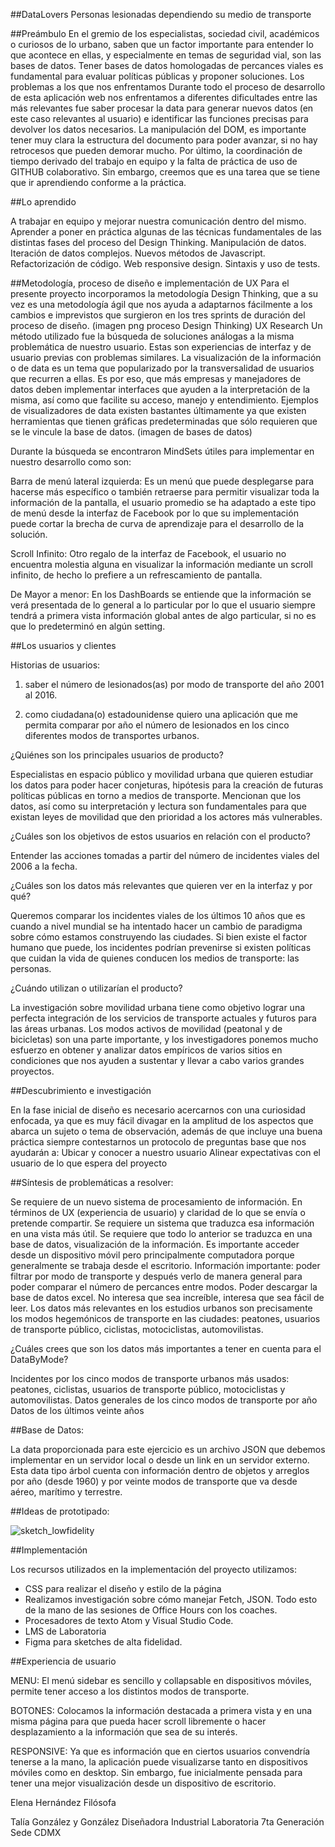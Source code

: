 ##DataLovers Personas lesionadas dependiendo su medio de transporte

##Preámbulo 
En el gremio de los especialistas, sociedad civil, académicos o curiosos de lo urbano, saben que un factor importante para entender lo que acontece en ellas, y especialmente en temas de seguridad vial, son las bases de datos. Tener bases de datos homologadas de percances viales es fundamental para evaluar políticas públicas y proponer soluciones. 
Los problemas a los que nos enfrentamos
Durante todo el proceso de desarrollo de esta aplicación web nos enfrentamos a diferentes dificultades entre las más relevantes fue saber procesar la data para generar nuevos datos (en este caso relevantes al usuario) e identificar las funciones precisas para devolver los datos necesarios.
La manipulación del DOM, es importante tener muy clara la estructura del documento para poder avanzar, si no hay retrocesos que pueden demorar mucho.
Por último, la coordinación de tiempo derivado del trabajo en equipo y la falta de práctica de uso de GITHUB colaborativo. Sin embargo, creemos que es una tarea que se tiene que ir aprendiendo conforme a la práctica.

##Lo aprendido

A trabajar en equipo y mejorar nuestra comunicación dentro del mismo. 
Aprender a poner en práctica algunas de las técnicas fundamentales de las distintas fases del proceso del Design Thinking.
Manipulación de datos.
Iteración de datos complejos.
Nuevos métodos de Javascript.
Refactorización de código.
Web responsive design.
Sintaxis y uso de tests.

##Metodología, proceso de diseño e implementación de UX
Para el presente proyecto incorporamos la metodología Design Thinking, que a su vez es una metodología ágil que nos ayuda a adaptarnos fácilmente a los cambios e imprevistos que surgieron en los tres sprints de duración del proceso de diseño. 
(imagen png proceso Design Thinking)
UX Research
Un método utilizado fue la búsqueda de soluciones análogas a la misma problemática de nuestro usuario. Estas son experiencias de interfaz y de usuario previas con problemas similares. La visualización de la información o de data es un tema que popularizado por la transversalidad de usuarios que recurren a ellas. Es por eso, que más empresas y manejadores de datos deben implementar interfaces que ayuden a la interpretación de la misma, así como que facilite su acceso, manejo y entendimiento. 
Ejemplos de visualizadores de data existen bastantes últimamente ya que existen herramientas que tienen gráficas predeterminadas que sólo requieren que se le vincule la base de datos. 
(imagen de bases de datos)
 
Durante la búsqueda se encontraron MindSets útiles para implementar en nuestro desarrollo como son:

Barra de menú lateral izquierda: Es un menú que puede desplegarse para hacerse más específico o también retraerse para permitir visualizar toda la información de la pantalla, el usuario promedio se ha adaptado a este tipo de menú desde la interfaz de Facebook por lo que su implementación puede cortar la brecha de curva de aprendizaje para el desarrollo de la solución.

Scroll Infinito: Otro regalo de la interfaz de Facebook, el usuario no encuentra molestia alguna en visualizar la información mediante un scroll infinito, de hecho lo prefiere a un refrescamiento de pantalla.

De Mayor a menor: En los DashBoards se entiende que la información se verá presentada de lo general a lo particular por lo que el usuario siempre tendrá a primera vista información global antes de algo particular, si no es que lo predeterminó en algún setting.

##Los usuarios y clientes

Historias de usuarios:

1. saber el número de lesionados(as) por modo de transporte del año 2001 al 2016. 

2. como ciudadana(o) estadounidense quiero una aplicación que me permita comparar por año el número de lesionados en los cinco diferentes modos de transportes urbanos. 

¿Quiénes son los principales usuarios de producto?

Especialistas en espacio público y movilidad urbana que quieren estudiar los datos para poder hacer conjeturas, hipótesis para la creación de futuras políticas públicas en torno a medios de transporte.  Mencionan que los datos, así como su interpretación y lectura son fundamentales para que existan leyes de movilidad que den prioridad a los actores más vulnerables.


¿Cuáles son los objetivos de estos usuarios en relación con el producto?

Entender las acciones tomadas a partir del número de incidentes viales del 2006 a la fecha. 

¿Cuáles son los datos más relevantes que quieren ver en la interfaz y por qué?

Queremos comparar los incidentes viales de los últimos 10 años que es cuando a nivel mundial se ha intentado hacer un cambio de paradigma sobre cómo estamos construyendo las ciudades. Si bien existe el factor humano que puede, los incidentes podrían prevenirse si existen políticas que cuidan la vida de quienes conducen los medios de transporte: las personas. 

¿Cuándo utilizan o utilizarían el producto?

La investigación sobre movilidad urbana tiene como objetivo lograr una perfecta integración de los servicios de transporte actuales y futuros para las áreas urbanas. Los modos activos de movilidad (peatonal y de bicicletas) son una parte importante, y los investigadores ponemos mucho esfuerzo en obtener y analizar datos empíricos de varios sitios en condiciones que nos ayuden a sustentar y llevar a cabo varios grandes proyectos.

##Descubrimiento e investigación

En la fase inicial de diseño es necesario acercarnos con una curiosidad enfocada, ya que es muy fácil divagar en la amplitud de los aspectos que abarca un sujeto o tema de observación, además de que incluye una buena práctica siempre contestarnos un protocolo de preguntas base que nos ayudarán a:
Ubicar y conocer a nuestro usuario
Alinear expectativas con el usuario de lo que espera del proyecto

##Síntesis de problemáticas a resolver:

Se requiere de un nuevo sistema de procesamiento de información. En términos de UX (experiencia de usuario) y claridad de lo que se envía o pretende compartir. 
Se requiere un sistema que traduzca esa información en una vista más útil. 
Se requiere que todo lo anterior se traduzca en una base de datos, visualización de la información. 
Es importante acceder desde un dispositivo móvil pero principalmente computadora porque generalmente se trabaja desde el escritorio.
Información importante: poder filtrar por modo de transporte y después verlo de manera general para poder comparar el número de percances entre modos. 
Poder descargar la base de datos excel.
No interesa que sea increíble, interesa que sea fácil de leer.
Los datos más relevantes en los estudios urbanos son precisamente los modos hegemónicos de transporte en las ciudades: peatones, usuarios de transporte público, ciclistas, motociclistas, automovilistas. 

¿Cuáles crees que son los datos más importantes a tener en cuenta para el DataByMode?

Incidentes por los cinco modos de transporte urbanos más usados: peatones, ciclistas, usuarios de transporte público, motociclistas y automovilistas. 
Datos generales de los cinco modos de transporte por año
Datos de los últimos veinte años

##Base de Datos:

La data proporcionada para este ejercicio es un archivo JSON que debemos implementar en un servidor local o desde un link en un servidor externo. Esta data tipo árbol cuenta con información dentro de objetos y arreglos por año (desde 1960) y por veinte modos de transporte que va desde aéreo, marítimo y terrestre.

##Ideas de prototipado:

![sketch_lowfidelity](https://raw.githubusercontent.com/UnaTal/cdmx-2019-01-bc-core-data-lovers/ramaTalia/src/images/sketch_lowfidelity)

##Implementación

Los recursos utilizados en la implementación del proyecto utilizamos:

- CSS para realizar el diseño y estilo de la página
- Realizamos investigación sobre cómo manejar Fetch, JSON. Todo esto de la mano de las sesiones de Office Hours con los coaches.
- Procesadores de texto Atom y Visual Studio Code.
- LMS de Laboratoria
- Figma para sketches de alta fidelidad. 

##Experiencia de usuario

MENU: El menú sidebar es sencillo y collapsable en dispositivos móviles, permite tener acceso a los distintos modos de transporte.

BOTONES: Colocamos la información destacada a primera vista y en una misma página para que pueda hacer scroll libremente o hacer desplazamiento a la información que sea de su interés.

RESPONSIVE: Ya que es información que en ciertos usuarios convendría tenerse a la mano, la aplicación puede visualizarse tanto en dispositivos móviles como en desktop. Sin embargo, fue inicialmente pensada para tener una mejor visualización desde un dispositivo de escritorio.

Elena Hernández
Filósofa

Talía González y González
Diseñadora Industrial Laboratoria 7ta Generación Sede CDMX